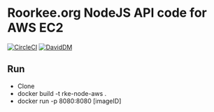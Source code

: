 # Roorkee.org NodeJS API code for AWS EC2

[![CircleCI](https://circleci.com/gh/amitrke/rke-node-aws-s2.svg?style=svg)](https://circleci.com/gh/amitrke/rke-node-aws-s2)
[![DavidDM](https://david-dm.org/amitrke/rke-node-aws-s2.svg)](https://david-dm.org/amitrke/rke-node-aws-s2)

## Run
- Clone
- docker build -t rke-node-aws .
- docker run -p 8080:8080 [imageID]
